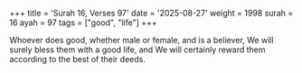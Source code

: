 +++
title = 'Surah 16, Verses 97'
date = '2025-08-27'
weight = 1998
surah = 16
ayah = 97
tags = ["good", "life"]
+++

Whoever does good, whether male or female, and is a believer, We will surely bless them with a good life, and We will certainly reward them according to the best of their deeds.